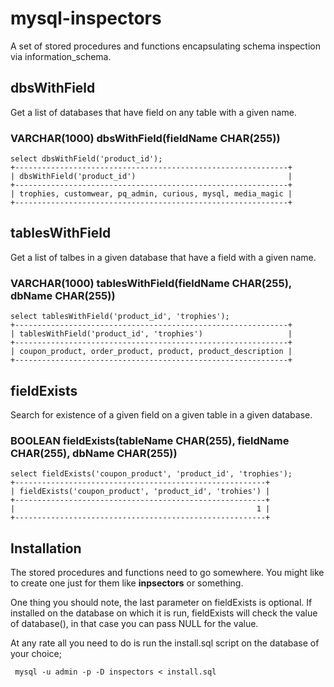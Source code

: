 mysql-inspectors
================

A set of stored procedures and functions encapsulating schema inspection via information_schema.

dbsWithField
----------------------------------------------------------------
 Get a list of databases that have field on any table with a given name.

### VARCHAR(1000) dbsWithField(fieldName CHAR(255))

    select dbsWithField('product_id');
    +-------------------------------------------------------------+
    | dbsWithField('product_id')                                  |
    +-------------------------------------------------------------+
    | trophies, customwear, pq_admin, curious, mysql, media_magic |
    +-------------------------------------------------------------+

tablesWithField
------------------------------------------------------------------------------------------
 Get a list of talbes in a given database that have a field with a given name.

### VARCHAR(1000) tablesWithField(fieldName CHAR(255), dbName CHAR(255))


    select tablesWithField('product_id', 'trophies');
    +-------------------------------------------------------------+
    | tablesWithField('product_id', 'trophies')                   |
    +-------------------------------------------------------------+
    | coupon_product, order_product, product, product_description |
    +-------------------------------------------------------------+

fieldExists
---------------------------------------------------------------------------------------------------
 Search for existence of a given field on a given table in a given database.

### BOOLEAN fieldExists(tableName CHAR(255), fieldName CHAR(255), dbName CHAR(255))

    select fieldExists('coupon_product', 'product_id', 'trophies');
    +--------------------------------------------------------+
    | fieldExists('coupon_product', 'product_id', 'trohies') |
    +--------------------------------------------------------+
    |                                                      1 |
    +--------------------------------------------------------+

Installation
------------------------------
 The stored procedures and functions need to go somewhere.  You might like to create one just
 for them like __inpsectors__ or something.

 One thing you should note, the last parameter on fieldExists is optional.  If installed on the
 database on which it is run, fieldExists will check the value of database(), in that case you
 can pass NULL for the value.

 At any rate all you need to do is run the install.sql script on the database of your choice;

     mysql -u admin -p -D inspectors < install.sql